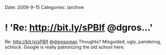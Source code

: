 Date: 2009-9-15
Categories: /archive

# ! 'Re: http://bit.ly/sPBlf @dgros...'

Re: <a href="http://bit.ly/sPBlf" rel="nofollow">http://bit.ly/sPBlf</a> @<a href="http://twitter.com/dgrossman" class="aktt_username">dgrossman</a> Thoughts? Misguided, ugly, pandering, schlock. Google is really patronizing the old school here.
